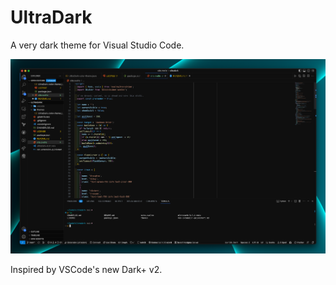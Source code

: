 # UltraDark

A very dark theme for Visual Studio Code.

![screenshot](./assets/screenshot.png)

Inspired by VSCode's new Dark+ v2.
